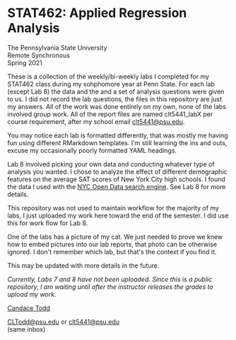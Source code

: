 # STAT462: Applied Regression Analysis
The Pennsylvania State University  
Remote Synchronous  
Spring 2021
  
These is a collection of the weekly/bi-weekly labs I completed for my STAT462 class during my sohphomore year at Penn State. For each lab (except Lab 8) the data and the and a set of analysis questions were given to us. I did not record the lab questions, the files in this repository are just my answers. All of the work was done entirely on my own, none of the labs involved group work. All of the report files are named clt5441_labX per course requirement, after my school email <clt5441@psu.edu>.  

You may notice each lab is formatted differently, that was mostly me having fun using different RMarkdown templates. I'm still learning the ins and outs, excuse my occasionally poorly formatted YAML headings.  

Lab 8 involved picking your own data and conducting whatever type of analysis you wanted. I chose to analyze the effect of different demographic features on the average SAT scores of New York City high schools. I found the data I used with the [NYC Open Data search engine](https://opendata.cityofnewyork.us/). See Lab 8 for more details.
  
This repository was not used to maintain workflow for the majority of my labs, I just uploaded my work here toward the end of the semester. I did use this for work flow for Lab 8.
  
One of the labs has a picture of my cat. We just needed to prove we knew how to embed pictures into our lab reports, that photo can be otherwise ignored. I don't remember which lab, but that's the context if you find it. 
  
This may be updated with more details in the future.  
  
*Currently, Labs 7 and 8 have not been uploaded. Since this is a public repository, I am waiting until after the instructor releases the grades to upload my work.*

[Candace Todd](https://www.linkedin.com/in/candace-todd/)  
  
<CLTodd@psu.edu> or <clt5441@psu.edu>  
(same inbox)
